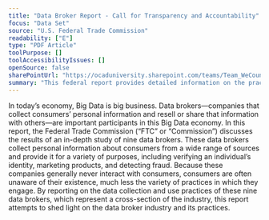 ```yaml
---
title: "Data Broker Report - Call for Transparency and Accountability"
focus: "Data Set"
source: "U.S. Federal Trade Commission"
readability: ["E"]
type: "PDF Article"
toolPurpose: []
toolAccessibilityIssues: []
openSource: false
sharePointUrl: "https://ocaduniversity.sharepoint.com/teams/Team_WeCount/Shared%20Documents/Resources%20and%20Tools/Literature%20(curated)/Data%20Broker%20Report.pdf"
summary: "This federal report provides detailed information on the practices of major data brokers — Acxiom, Corelogic, Datalogix, eBureau, ID Analytics, Intelius, PeekYou, Rapleaf, and Recorded Future — and makes recommendations to Congress for data broker legislation and best practices. "
---
```

In today’s economy, Big Data is big business.  Data brokers—companies that collect consumers’ personal information and resell or share that information with others—are important participants in this Big Data economy.  In this report, the Federal Trade Commission (“FTC” or “Commission”) discusses the results of an in-depth study of nine data brokers.  These data brokers collect personal information about consumers from a wide range of sources and provide it for a variety of purposes, including verifying an individual’s identity, marketing products, and detecting fraud.  Because these companies generally never interact with consumers, consumers are often unaware of their existence, much less the variety of practices in which they engage.  By reporting on the data collection and use practices of these nine data brokers, which represent a cross-section of the industry, this report attempts to shed light on the data broker industry and its practices.  
